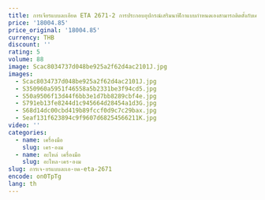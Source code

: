 ```yaml
---
title: การเจียรแบบละเอียด ETA 2671-2 การประกอบอุปกรณ์เสริมนาฬิกาแบบกําหนดเองสามารถติดตั้งกับเคสได้
price: '18004.85'
price_original: '18004.85'
currency: THB
discount: ''
rating: 5
volume: 88
image: Scac8034737d048be925a2f62d4ac2101J.jpg
images:
  - Scac8034737d048be925a2f62d4ac2101J.jpg
  - S350960a5951f46558a5b2331be3f94cd5.jpg
  - S50a9506f13d44f6bb3e1d7bb8289cbf4e.jpg
  - S791eb13fe8244d1c945664d28454a1d3G.jpg
  - S68d14dc00cbd419b89fccf0d9c7c29bax.jpg
  - Seaf131f623894c9f9607d68254566211K.jpg
video: ''
categories:
  - name: เครื่องมือ
    slug: เคร-องม
  - name: อะไหล่ เครื่องมือ
    slug: อะไหล-เคร-องม
slug: การเจ-ยรแบบละเอ-ยด-eta-2671
encode: on0TpTg
lang: th
---
```

  